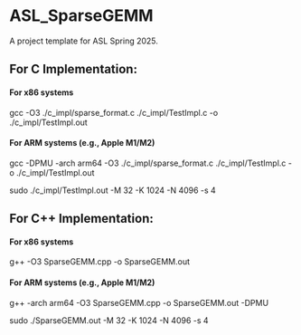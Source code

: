 # ASL_SparseGEMM

A project template for ASL Spring 2025.

## For C Implementation:

#### For x86 systems

gcc -O3 ./c_impl/sparse_format.c ./c_impl/TestImpl.c -o ./c_impl/TestImpl.out

#### For ARM systems (e.g., Apple M1/M2)

gcc -DPMU -arch arm64 -O3 ./c_impl/sparse_format.c ./c_impl/TestImpl.c -o ./c_impl/TestImpl.out

sudo ./c_impl/TestImpl.out -M 32 -K 1024 -N 4096 -s 4

## For C++ Implementation:

#### For x86 systems

g++ -O3 SparseGEMM.cpp -o SparseGEMM.out

#### For ARM systems (e.g., Apple M1/M2)

g++ -arch arm64 -O3 SparseGEMM.cpp -o SparseGEMM.out -DPMU

sudo ./SparseGEMM.out -M 32 -K 1024 -N 4096 -s 4